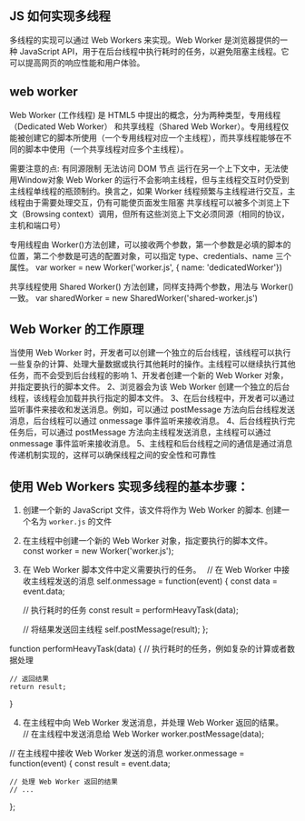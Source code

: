 ## JS 如何实现多线程
多线程的实现可以通过 Web Workers 来实现。Web Worker 是浏览器提供的一种 JavaScript API，用于在后台线程中执行耗时的任务，以避免阻塞主线程。它可以提高网页的响应性能和用户体验。

## web worker
Web Worker (工作线程) 是 HTML5 中提出的概念，分为两种类型，专用线程（Dedicated Web Worker） 和共享线程（Shared Web Worker）。专用线程仅能被创建它的脚本所使用（一个专用线程对应一个主线程），而共享线程能够在不同的脚本中使用（一个共享线程对应多个主线程）。

需要注意的点:
有同源限制
无法访问 DOM 节点
运行在另一个上下文中，无法使用Window对象
Web Worker 的运行不会影响主线程，但与主线程交互时仍受到主线程单线程的瓶颈制约。换言之，如果 Worker 线程频繁与主线程进行交互，主线程由于需要处理交互，仍有可能使页面发生阻塞
共享线程可以被多个浏览上下文（Browsing context）调用，但所有这些浏览上下文必须同源（相同的协议，主机和端口号）

专用线程由 Worker()方法创建，可以接收两个参数，第一个参数是必填的脚本的位置，第二个参数是可选的配置对象，可以指定 type、credentials、name 三个属性。
  var worker = new Worker('worker.js', { name: 'dedicatedWorker'})

共享线程使用 Shared Worker() 方法创建，同样支持两个参数，用法与 Worker() 一致。
  var sharedWorker = new SharedWorker('shared-worker.js')

## Web Worker 的工作原理
当使用 Web Worker 时，开发者可以创建一个独立的后台线程，该线程可以执行一些复杂的计算、处理大量数据或执行其他耗时的操作。主线程可以继续执行其他任务，而不会受到后台线程的影响
1、开发者创建一个新的 Web Worker 对象，并指定要执行的脚本文件。
2、浏览器会为该 Web Worker 创建一个独立的后台线程，该线程会加载并执行指定的脚本文件。
3、在后台线程中，开发者可以通过监听事件来接收和发送消息。例如，可以通过 postMessage 方法向后台线程发送消息，后台线程可以通过 onmessage 事件监听来接收消息。
4、后台线程执行完任务后，可以通过 postMessage 方法向主线程发送消息，主线程可以通过 onmessage 事件监听来接收消息。
5、主线程和后台线程之间的通信是通过消息传递机制实现的，这样可以确保线程之间的安全性和可靠性

## 使用 Web Workers 实现多线程的基本步骤：

1. 创建一个新的 JavaScript 文件，该文件将作为 Web Worker 的脚本.
  创建一个名为 `worker.js` 的文件

2. 在主线程中创建一个新的 Web Worker 对象，指定要执行的脚本文件。　
  const worker = new Worker('worker.js');

3. 在 Web Worker 脚本文件中定义需要执行的任务。　
  // 在 Web Worker 中接收主线程发送的消息
  self.onmessage = function(event) {
    const data = event.data;

    // 执行耗时的任务
    const result = performHeavyTask(data);

    // 将结果发送回主线程
    self.postMessage(result);
  };

  function performHeavyTask(data) {
    // 执行耗时的任务，例如复杂的计算或者数据处理

    // 返回结果
    return result;
  }

4. 在主线程中向 Web Worker 发送消息，并处理 Web Worker 返回的结果。　　
  // 在主线程中发送消息给 Web Worker
  worker.postMessage(data);

  // 在主线程中接收 Web Worker 发送的消息
  worker.onmessage = function(event) {
    const result = event.data;

    // 处理 Web Worker 返回的结果
    // ...
  };
